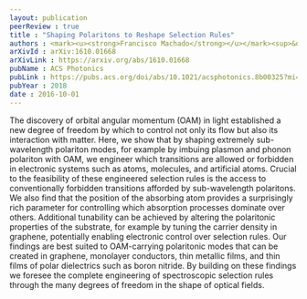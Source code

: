 ```yaml
---
layout: publication
peerReview : true
title : "Shaping Polaritons to Reshape Selection Rules"
authors : <mark><u><strong>Francisco Machado</strong></u></mark><sup>&dagger;</sup>, Nicholas Rivera<sup>&dagger;</sup>, Hrvoje Buljan, Marin Soljačić, Ido Kaminer
arXivId : arXiv:1610.01668
arXivLink : https://arxiv.org/abs/1610.01668
pubName : ACS Photonics
pubLink : https://pubs.acs.org/doi/abs/10.1021/acsphotonics.8b00325?mi=aayia761&af=R&AllField=nano&target=default&targetTab=std&
pubYear : 2018
date : 2016-10-01
---
```


The discovery of orbital angular momentum (OAM) in light established a new degree of freedom by which to control not only its flow but also its interaction with matter. Here, we show that by shaping extremely sub-wavelength polariton modes, for example by imbuing plasmon and phonon polariton with OAM, we engineer which transitions are allowed or forbidden in electronic systems such as atoms, molecules, and artificial atoms. Crucial to the feasibility of these engineered selection rules is the access to conventionally forbidden transitions afforded by sub-wavelength polaritons. We also find that the position of the absorbing atom provides a surprisingly rich parameter for controlling which absorption processes dominate over others. Additional tunability can be achieved by altering the polaritonic properties of the substrate, for example by tuning the carrier density in graphene, potentially enabling electronic control over selection rules. Our findings are best suited to OAM-carrying polaritonic modes that can be created in graphene, monolayer conductors, thin metallic films, and thin films of polar dielectrics such as boron nitride. By building on these findings we foresee the complete engineering of spectroscopic selection rules through the many degrees of freedom in the shape of optical fields. 